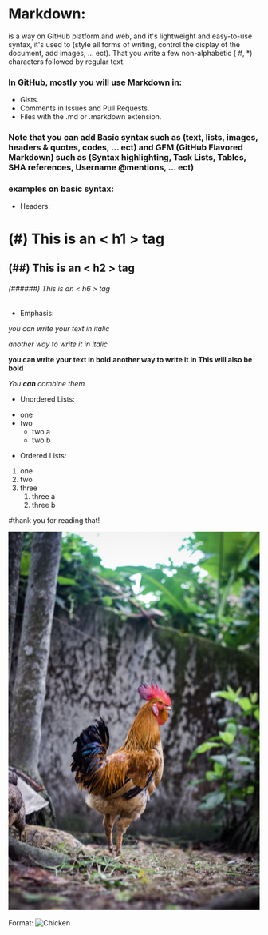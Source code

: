 # Markdown: 
is a way on GitHub platform and web, and it's lightweight and easy-to-use syntax, it's used to (style all forms of writing, control the display of the document, add images, ... ect). That you write a few non-alphabetic ( #, *) characters followed by regular text.
### In GitHub, mostly you will use Markdown in:
- Gists.
- Comments in Issues and Pull Requests.
- Files with the .md or .markdown extension.

### Note that you can add Basic syntax such as (text, lists, images, headers & quotes, codes, ... ect) and GFM (GitHub Flavored Markdown) such as (Syntax highlighting, Task Lists, Tables, SHA references, Username @mentions, ... ect)




###  examples on basic syntax:
- Headers:
# (#) This is an < h1 > tag
## (##) This is an < h2 > tag
###### (######) This is an < h6 > tag

- Emphasis:

*you can write your text in italic*

_another way to write it in italic_

**you can write your text in bold**
__another way to write it in This will also be bold__

_You **can** combine them_

- Unordered Lists:
* one
* two
  * two a  
  * two b
- Ordered Lists:
1. one 
1. two
1. three
   1. three a
   1. three b
   
   
#thank you for reading that!

![chicken Photo](chicken.jpg)

Format: ![Chicken](https://images.unsplash.com/photo-1559628129-67cf63b72248?ixlib=rb-1.2.1&ixid=eyJhcHBfaWQiOjEyMDd9&w=1000&q=80)
